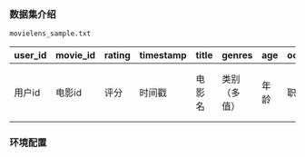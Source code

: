 ### 数据集介绍

`movielens_sample.txt`

| user_id | movie_id | rating | timestamp | title  | genres       | age  | occupation | zip      | gender |
| ------- | -------- | ------ | --------- | ------ | ------------ | ---- | ---------- | -------- | ------ |
| 用户id  | 电影id   | 评分   | 时间戳    | 电影名 | 类别（多值） | 年龄 | 职业       | 用户邮编 | 性别   |







### 环境配置

